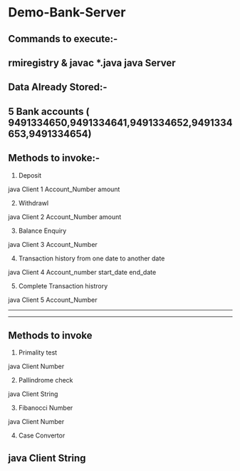 # Demo-Bank-Server

Commands to execute:-
------------------------
rmiregistry &
javac *.java
java Server
-----------------------------------------
Data Already Stored:-
-----------------------------------------
5 Bank accounts ( 9491334650,9491334641,9491334652,9491334653,9491334654)
------------------------------------------
Methods to invoke:-
-----------------------------------------
1) Deposit

java Client 1 Account_Number amount

2) Withdrawl

java Client 2 Account_Number amount

3) Balance Enquiry

java Client 3 Account_Number 

4) Transaction history from one date to another date

java Client 4 Account_number start_date end_date

5) Complete Transaction histrory

java Client 5 Account_Number

---------------

----------------
Methods to invoke
------------------

1) Primality test

java Client Number 

2) Pallindrome check

java Client String

3) Fibanocci Number

java Client Number

4) Case Convertor

java Client String
---------------------------
